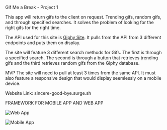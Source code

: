  Gif Me a Break - Project 1 

 This app will return gifs to the client on request. Trending gifs, random gifs, and through specified searches. It solves the problem of looking for the right gifs for the right time. 

 The API used for this site is [Giphy Site]("http://developers.giphy.com").  It pulls from the API from 3 different endpoints and puts them on display. 
 
 The site will feature 3 different search methods for Gifs. The first is through a specified search. The second is through a button that retrieves trending gifs and the third retrieves random gifs from the Giphy database.  

 MVP
 The site will need to pull at least 3 times from the same API. It must also feature a responsive design that would display seemlessly on a mobile device. 

 Website Link: sincere-good-bye.surge.sh

 FRAMEWORK FOR MOBILE APP AND WEB APP
 

![Web App](https://media.git.generalassemb.ly/user/22811/files/d29f2b00-e68b-11e9-88aa-9079eec8827d)

![Mobile App](https://media.git.generalassemb.ly/user/22811/files/9c62ab00-e68d-11e9-83c5-a7e1f0ce4987)